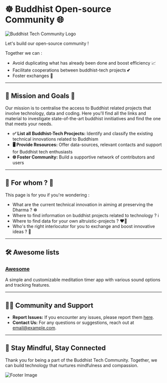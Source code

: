 # ☸️ Buddhist Open-source Community 🌐

![Buddhist Tech Community Logo](link-to-logo.png)

Let's build our open-source community !

Together we can :
- Avoid duplicating what has already been done and boost efficiency 📈
- Facilitate cooperations between buddhist-tech projects 💕
- Foster exchanges 🤝

---

## 🌟 Mission and Goals 🎯

Our mission is to centralise the access to Buddhist related projects that involve technology, data and coding.
Here you'll find all the links and material to investigate state-of-the-art buddhist innitiatives and find the one that meets your needs.

- **✅ List all Buddhist-Tech Procjects:** Identify and classify the existing technical innovations related to Buddhism
- **🖥️ Provide Resources:** Offer data-sources, relevant contacts and support for Buddhist tech enthusiasts
- **🌐 Foster Community:** Build a supportive network of contributors and users 

---

## 🤔 For whom ? 🤩

This page is for you if you're wondering :
- What are the current technical innovation in aiming at preserving the Dharma ? ☸️
- Where to find information on buddhist projects related to technology ? ℹ️
- Where to find data for your own altruistic-projects ? ❤️‍🔥
- Who's the right interlocutor for you to exchange and boost innovative ideas ? 🤝

---

## 🛠️ Awesome lists

### [Awesome](link-to-repo)
A simple and customizable meditation timer app with various sound options and tracking features.

---

## 🧘‍♂️ Community and Support

- **Report Issues:** If you encounter any issues, please report them [here](link-to-issues).
- **Contact Us:** For any questions or suggestions, reach out at [email@example.com](mailto:email@example.com).

---

## 🌱 Stay Mindful, Stay Connected

Thank you for being a part of the Buddhist Tech Community. Together, we can build technology that nurtures mindfulness and compassion.

![Footer Image](link-to-footer-image.png)

